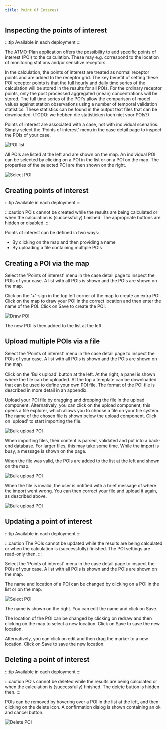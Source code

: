 ```yaml
---
title: Point Of Interest
---
```


## Inspecting the points of interest

:::tip Available in each deployment
:::

The ATMO-Plan application offers the possibility to add specific points of interest (POI) to the calculation. These may e.g. correspond to the location of monitoring stations and/or sensitive receptors.

In the calculation, the points of interest are treated as normal receptor points and are added to the receptor grid. The key benefit of setting these POI receptor points is that the full hourly and daily time series of the calculation will be stored in the results for all POIs. For the ordinary receptor points, only the post processed aggregated (mean) concentrations will be stored. The full time series of the POI's allow the comparison of model values against station observations using a number of temporal validation statistics. These statistics can be found in the output text files that can be downloaded. (TODO: we hebben die statistieken toch niet voor POIs?)

Points of interest are associated with a case, not with individual scenarios. Simply select the 'Points of interest' menu in the case detail page to inspect the POIs of your case.

![POI list](./images/case_poi_list.png)

All POIs are listed at the left and are shown on the map. An individual POI can be selected by clicking on a POI in the list or on a POI on the map. The properties of the selected POI are then shown on the right.

![Select POI](./images/case_poi_select.png)

## Creating points of interest

:::tip Available in each deployment
:::

:::caution
POIs cannot be created while the results are being calculated or when the calculation is (successfully) finished. The appropriate buttons are hidden or disabled.
:::

Points of interest can be defined in two ways:

- By clicking on the map and then providing a name
- By uploading a file containing multiple POIs

## Creating a POI via the map

Select the 'Points of interest' menu in the case detail page to inspect the POIs of your case. A list with all POIs is shown and the POIs are shown on the map.

Click on the '+'-sign in the top left corner of the map to create an extra POI. Click on the map to draw your POI in the correct location and then enter the name of the POI. Click on Save to create the POI.

![Draw POI](./images/case_poi_draw.png)

The new POI is then added to the list at the left.

## Upload multiple POIs via a file

Select the 'Points of interest' menu in the case detail page to inspect the POIs of your case. A list with all POIs is shown and the POIs are shown on the map.

Click on the 'Bulk upload' button at the left. At the right, a panel is shown where the file can be uploaded. At the top a template can be downloaded that can be used to define your own POI file. The format of the POI file is described in more detail in an appendix.

Upload your POI file by dragging and dropping the file in the upload component. Alternatively, you can click on the upload component; this opens a file explorer, which allows you to choose a file on your file system. The name of the chosen file is shown below the upload component. Click on 'upload' to start importing the file.

![Bulk upload POI](./images/case_poi_bulk_upload.png)

When importing files, their content is parsed, validated and put into a back-end database. For larger files, this may take some time. While the import is busy, a message is shown on the page.

When the file was valid, the POIs are added to the list at the left and shown on the map.

![Bulk upload POI](./images/case_poi_bulk_upload_success.png)

When the file is invalid, the user is notified with a brief message of where the import went wrong. You can then correct your file and upload it again, as described above.

![Bulk upload POI](./images/case_poi_bulk_upload_fail.png)

## Updating a point of interest

:::tip Available in each deployment
:::

:::caution
The POIs cannot be updated while the results are being calculated or when the calculation is (successfully) finished. The POI settings are read-only then.
:::

Select the 'Points of interest' menu in the case detail page to inspect the POIs of your case. A list with all POIs is shown and the POIs are shown on the map.

The name and location of a POI can be changed by clicking on a POI in the list or on the map.

![Select POI](./images/case_poi_select.png)

The name is shown on the right. You can edit the name and click on Save.

The location of the POI can be changed by clicking on redraw and then clicking on the map to select a new location. Click on Save to save the new location.

Alternatively, you can click on edit and then drag the marker to a new location. Click on Save to save the new location.

## Deleting a point of interest

:::tip Available in each deployment
:::

:::caution
POIs cannot be deleted while the results are being calculated or when the calculation is (successfully) finished. The delete button is hidden then.
:::

POIs can be removed by hovering over a POI in the list at the left, and then clicking on the delete icon. A confirmation dialog is shown containing an ok and cancel button.

![Delete POI](./images/case_poi_delete.png)
